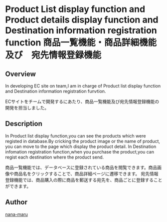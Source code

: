 Product List display function and Product details display function and Destination information registration function
商品一覧機能・商品詳細機能　及び　宛先情報登録機能
====

## Overview
In developing EC site on team,I am in charge of Product list display function and Destination information registration funvtion.

ECサイトをチームで開発するにあたり、商品一覧機能及び宛先情報登録機能の開発を担当しました。

## Description
In Product list display function,you can see the products which were registed in database.By cricking the product image or the name of product, you can move to the page which display the product detail. 
In Destination infomation registration function,when you purchase the product,you can regist each destination where the product send.

商品一覧機能では、データベースに登録されている商品を閲覧できます。商品画像や商品名をクリックすることで、商品詳細ページに遷移できます。
宛先情報登録機能では、商品購入の際に商品を郵送する宛先を、商品ごとに登録することができます。

## Author

[nana-maru](https://github.com/nana-maru)
